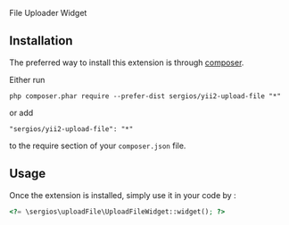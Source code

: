 File Uploader Widget

Installation
------------

The preferred way to install this extension is through [composer](http://getcomposer.org/download/).

Either run

```
php composer.phar require --prefer-dist sergios/yii2-upload-file "*"
```

or add

```
"sergios/yii2-upload-file": "*"
```

to the require section of your `composer.json` file.


Usage
-----

Once the extension is installed, simply use it in your code by  :

```php
<?= \sergios\uploadFile\UploadFileWidget::widget(); ?>

